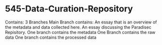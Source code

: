 # 545-Data-Curation-Repository
Contains: 3 Branches
Main Branch contains: 
An essay that is an overview of the metadata and data collected here.
An essay discussing the Paradisec Repisitory.
One branch contains the metadata
One Branch contains the raw data 
One branch contains the processed data
